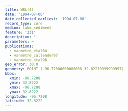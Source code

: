 ```yaml
---
title: WRL(4)
date: '1994-07-06'
date_collected_earliest: '1994-07-06'
record_type: core
medium: lake_sediment
feature: '231'
description: ''
parameters: ~
publications:
  - vanmetre_etal04
  - vanmetre_callender97
  - vanmetre_etal96
geo_error: 30.0
geometry: POINT (-96.72080000000038 32.82219999999997)
bbox:
  xmin: -96.7208
  ymin: 32.8222
  xmax: -96.7208
  ymax: 32.8222
longitude: -96.7208
latitude: 32.8222
---
```

